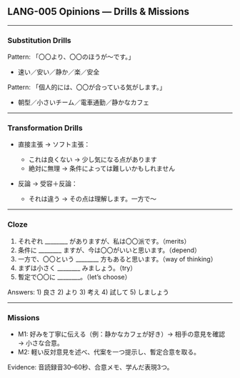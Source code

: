 ## LANG-005 Opinions — Drills & Missions

---

### Substitution Drills
Pattern: 「〇〇より、〇〇のほうが〜です。」
- 速い／安い／静か／楽／安全

Pattern: 「個人的には、〇〇が合っている気がします。」
- 朝型／小さいチーム／電車通勤／静かなカフェ

---

### Transformation Drills
- 直接主張 → ソフト主張：
  - これは良くない → 少し気になる点があります
  - 絶対に無理 → 条件によっては難しいかもしれません

- 反論 → 受容＋反論：
  - それは違う → その点は理解します。一方で〜

---

### Cloze
1. それぞれ ________ がありますが、私は〇〇派です。（merits）
2. 条件に ________ ますが、今は〇〇がいいと思います。（depend）
3. 一方で、〇〇という ________ 方もあると思います。（way of thinking）
4. まずは小さく ________ みましょう。（try）
5. 暫定で〇〇に ________。（let’s choose）

Answers: 1) 良さ 2) より 3) 考え 4) 試して 5) しましょう

---

### Missions
- M1: 好みを丁寧に伝える（例：静かなカフェが好き）→ 相手の意見を確認 → 小さな合意。
- M2: 軽い反対意見を述べ、代案を一つ提示し、暫定合意を取る。

Evidence: 音読録音30–60秒、合意メモ、学んだ表現3つ。


